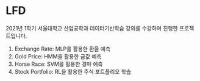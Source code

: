 # LFD

2021년 1학기 서울대학교 산업공학과 데이터기반학습 강의를 수강하며 진행한 프로젝트입니다.

1. Exchange Rate: MLP를 활용한 환율 예측
2. Gold Price: HMM을 활용한 금값 예측
3. Horse Race: SVM을 활용한 경마 예측
4. Stock Portfolio: RL을 활용한 주식 포트폴리오 학습
